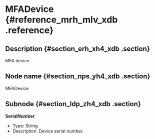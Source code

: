 # MFADevice {#reference_mrh_mlv_xdb .reference}

## Description {#section_erh_xh4_xdb .section}

MFA device.

## Node name {#section_nps_yh4_xdb .section}

MFADevice

## Subnode {#section_ldp_zh4_xdb .section}

**SerialNumber**

-   Type: String
-   Description: Device serial number.

